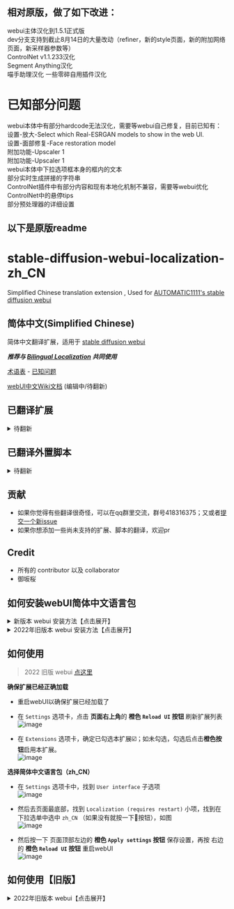 ## 相对原版，做了如下改进：
webui主体汉化到1.5.1正式版  
dev分支支持到截止8月14日的大量改动（refiner，新的style页面，新的附加网络页面，新采样器参数等）  
ControlNet v1.1.233汉化  
Segment Anything汉化  
喵手助理汉化
一些零碎自用插件汉化  

# 已知部分问题
webui本体中有部分hardcode无法汉化，需要等webui自己修复，目前已知有：  
    设置-放大-Select which Real-ESRGAN models to show in the web UI.    
    设置-面部修复-Face restoration model   
    附加功能-Upscaler 1  
    附加功能-Upscaler 1  
webui本体中下拉选项框本身的框内的文本   
部分实时生成拼接的字符串  
ControlNet插件中有部分内容和现有本地化机制不兼容，需要等webui优化  
    ControlNet中的悬停tips    
    部分预处理器的详细设置   
    

## 以下是原版readme
# stable-diffusion-webui-localization-zh_CN
Simplified Chinese translation extension , Used for [AUTOMATIC1111's stable diffusion webui](https://github.com/AUTOMATIC1111/stable-diffusion-webui)

## 简体中文(Simplified Chinese)
简体中文翻译扩展，适用于 [stable diffusion webui](https://github.com/AUTOMATIC1111/stable-diffusion-webui)

***推荐与 [Bilingual Localization](https://github.com/journey-ad/sd-webui-bilingual-localization) 共同使用***

[术语表](Terminology.md) - [已知问题](Known-Bug.md)

[webUI中文Wiki文档](https://github.com/dtlnor/stable-diffusion-webui-localization-zh_CN/wiki) (编辑中/待翻新)

## 已翻译扩展
<details>
  <summary>待翻新</summary>

  - [x] [美术风格梯度](https://github.com/AUTOMATIC1111/stable-diffusion-webui-aesthetic-gradients)  
  - [x] [通配符](https://github.com/AUTOMATIC1111/stable-diffusion-webui-wildcards)  
  - [x] [动态提示词](https://github.com/adieyal/sd-dynamic-prompts)  
  - [x] [dreambooth 插件](https://github.com/d8ahazard/sd_dreambooth_extension)  
  - [x] [智能预处理](https://github.com/d8ahazard/sd_smartprocess)  
  - [x] [图库浏览器](https://github.com/yfszzx/stable-diffusion-webui-images-browser)  
  - [x] [生成过程动画](https://github.com/vladmandic/sd-extension-steps-animation)  
  - [ ] [灵感](https://github.com/yfszzx/stable-diffusion-webui-inspiration)  
  - [ ] [Deforum](https://github.com/deforum-art/deforum-for-automatic1111-webui)  
  - [ ] [艺术家图库](https://github.com/camenduru/stable-diffusion-webui-artists-to-study)  
  - [ ] [美术风格评分](https://github.com/tsngo/stable-diffusion-webui-aesthetic-image-scorer)  
  - [ ] [数据集标签编辑器](https://github.com/toshiaki1729/stable-diffusion-webui-dataset-tag-editor)  
  - [ ] [画图工具插件](https://github.com/Interpause/auto-sd-paint-ext)  
  - [x] [训练图挑选器](https://github.com/Maurdekye/training-picker)  
  - [x] [非文本（代码化）提示词](https://github.com/ThereforeGames/unprompted)  
  - [ ] [风格加码](https://github.com/some9000/StylePile)  
  - [ ] [Booru 标签(tag)自动补全](https://github.com/DominikDoom/a1111-sd-webui-tagcomplete)  
  - [x] [Tag自动补全](https://github.com/DominikDoom/a1111-sd-webui-tagcomplete)  
  - [x] [novelai 转 webui 括号](https://github.com/animerl/novelai-2-local-prompt)  
  - [x] [词元分析器(tokenizer)](https://github.com/AUTOMATIC1111/stable-diffusion-webui-tokenizer)  
  - [x] [镜像潜空间图像](https://github.com/dfaker/SD-latent-mirroring)  
  - [x] [embedding 编辑器](https://github.com/CodeExplode/stable-diffusion-webui-embedding-editor)  
  - [x] [种子变迁](https://github.com/yownas/seed_travel)  
  - [x] [关注转移](https://github.com/yownas/shift-attention)  
  - [x] [检测细致化](https://github.com/dustysys/ddetailer.git)  
  - [x] [提示词变迁](https://github.com/Kahsolt/stable-diffusion-webui-prompt-travel)  
  - [x] [高分辨率修复原图调节强度](	https://github.com/dtlnor/stable-diffusion-webui-conditioning-highres-fix.git)  
  - [x] [随机化](https://github.com/stysmmaker/stable-diffusion-webui-randomize.git)  
  - [x] [自动 TLS-HTTPS](https://github.com/papuSpartan/stable-diffusion-webui-auto-tls-https.git)  
  - [x] [梦作家](https://github.com/7eu7d7/DreamArtist-sd-webui-extension.git)  
  - [ ] [Waifu Diffusion 1.4 标签器](https://github.com/toriato/stable-diffusion-webui-wd14-tagger.git)  
  - [ ] [booru转提示词](https://github.com/Malisius/booru2prompt)  
  - [ ] [合并面板](https://github.com/bbc-mc/sdweb-merge-board)  
  - [ ] [多主体渲染器](https://github.com/Extraltodeus/multi-subject-render)  
  - [ ] [深度图转蒙版](https://github.com/Extraltodeus/depthmap2mask)  
  - [ ] [Cross-Attention 可视化](https://github.com/benkyoujouzu/stable-diffusion-webui-visualize-cross-attention-extension)  
</details>

## 已翻译外置脚本

<details>
  <summary>待翻新</summary>
  
  - [x] [embedding 转 png](https://github.com/dfaker/embedding-to-png-script)  
</details>

## 贡献
- 如果你觉得有些翻译很奇怪，可以在qq群里交流，群号418316375；又或者[提交一个新issue](https://github.com/dtlnor/stable-diffusion-webui-localization-zh_CN/issues/new/choose)
- 如果你想添加一些尚未支持的扩展、脚本的翻译，欢迎pr

## Credit
- 所有的 contributor 以及 collaborator
- 御坂桜

## 如何安装webUI简体中文语言包

<details>
  <summary>新版本 webui 安装方法【点击展开】</summary>

  ### 1. 通过官方扩展列表安装
  此扩展可以在 **Extension** 选项卡里面通过加载官方插件列表直接安装
  - 点击 `Extension` 选项卡，点击 `Avaliable` 子选项卡
  - **取消勾选** `localization`，再把其他勾上，然后点击 **橙色按钮**，如下图
  ![image](https://user-images.githubusercontent.com/21131439/220507253-65b91219-05ac-4932-a129-0fcd1e55ffaa.png)

  - 在 `zh_CN Localization` 这一项的右边点击 `install`
  ![image](https://user-images.githubusercontent.com/21131439/220507520-77eab48a-272b-4a06-a38a-ca721181092f.png)
  - 安装完成，跳转到 [如何使用](#如何使用)

  ### 2. 或者，通过网址安装
  - 点击 `Extension` 选项卡，点击 `Install from URL` 子选项卡
  - 复制本 git 仓库网址：
  ```
  https://github.com/dtlnor/stable-diffusion-webui-localization-zh_CN
  ```
  - 粘贴进 URL 栏，点击 `Install`，如图
  ![image](https://user-images.githubusercontent.com/60730393/202898107-e207d645-e446-456c-8a5b-6dd400eba480.png)  
  - 安装完成，跳转到 [如何使用](#如何使用)

  ### 3. 又或者，直接下载然后放在对应路径
  - [下载本 git 仓库](https://codeload.github.com/dtlnor/stable-diffusion-webui-localization-zh_CN/zip/refs/heads/main)为 zip 档案
  ![image](https://user-images.githubusercontent.com/60730393/202898203-8f4265ff-efc1-4cb4-887a-86af291c000e.png)  

  - 解压，并把文件夹放置在 webui 根目录下的 `extensions` 文件夹中，放好之后应该会如下图
  ![image](https://user-images.githubusercontent.com/60730393/202898631-e4f6b3e2-b1d2-4258-b003-3142597fff3b.png)  
  - 安装完成，跳转到 [如何使用](#如何使用)

</details>

<details>
  <summary>2022年旧版本 webui 安装方法【点击展开】</summary>

  ### 1. 通过官方扩展列表安装【旧版】
  此扩展可以在 **extension** 选项卡里面通过加载官方插件列表直接安装
  - 点击 `extension` 选项卡，点击 `Avaliable` 子选项卡
  - **取消勾选** `localization`，然后点击 **橙色按钮**，如下图
  ![image](https://user-images.githubusercontent.com/60730393/202897956-484e2aaa-89db-4612-8e69-8d76458e23d0.png)  

  - 在 `zh_CN Localization` 这一项的右边点击 `install`
  ![image](https://user-images.githubusercontent.com/60730393/202897890-cd502e8d-dee0-48f8-835a-c3446cfb526c.png)
  - 安装完成，跳转到 [如何使用](#如何使用)

  ### 2. 或者，通过网址安装【旧版】
  - 点击 `extension` 选项卡，点击 `Install from URL` 子选项卡
  - 复制本 git 仓库网址：
  ```
  https://github.com/dtlnor/stable-diffusion-webui-localization-zh_CN
  ```
  - 粘贴进 URL 栏，点击 `Install`，如图
  ![image](https://user-images.githubusercontent.com/60730393/202898107-e207d645-e446-456c-8a5b-6dd400eba480.png)  
  - 安装完成，跳转到 [如何使用](#如何使用)

  ### 3. 又或者，直接下载然后放在对应路径【旧版】
  - [下载本 git 仓库](https://codeload.github.com/dtlnor/stable-diffusion-webui-localization-zh_CN/zip/refs/heads/main)为 zip 档案
  ![image](https://user-images.githubusercontent.com/60730393/202898203-8f4265ff-efc1-4cb4-887a-86af291c000e.png)  

  - 解压，并把文件夹放置在 webui 根目录下的 `extensions` 文件夹中，放好之后应该会如下图
  ![image](https://user-images.githubusercontent.com/60730393/202898631-e4f6b3e2-b1d2-4258-b003-3142597fff3b.png)  
  - 安装完成，跳转到 [如何使用](#如何使用)

</details>

## 如何使用

  > 2022 旧版 webui [点这里](#如何使用旧版)
  
  **确保扩展已经正确加载**  
  
  - 重启webUI以确保扩展已经加载了  
  
  - 在 `Settings` 选项卡，点击 **页面右上角**的 **橙色 `Reload UI` 按钮** 刷新扩展列表  
    ![image](https://user-images.githubusercontent.com/21131439/220509147-89b29802-2f9f-4db2-a21d-2dc99afa2d96.png)  

  - 在 `Extensions` 选项卡，确定已勾选本扩展☑️；如未勾选，勾选后点击**橙色按钮**启用本扩展。  
    ![image](https://user-images.githubusercontent.com/21131439/220509469-5c2af595-aece-4405-88f4-eb0638f8f22a.png)  

  **选择简体中文语言包（zh_CN）**  
  
  - 在 `Settings` 选项卡中，找到 `User interface` 子选项  
    ![image](https://user-images.githubusercontent.com/21131439/220509760-b8680fcd-9673-47e3-ba47-2ae0baf41d51.png)  
  
  - 然后去页面最底部，找到 `Localization (requires restart)` 小项，找到在下拉选单中选中 `zh_CN` （如果没有就按一下🔄按钮），如图  
  ![image](https://user-images.githubusercontent.com/21131439/220510690-4445c0bc-b70b-4943-b69c-270faa7cffc1.png)  

  - 然后按一下 页面顶部左边的 **橙色 `Apply settings` 按钮** 保存设置，再按 右边的 **橙色 `Reload UI` 按钮** 重启webUI  
  ![image](https://user-images.githubusercontent.com/21131439/220510486-90a1cf87-345b-48a7-8286-26dc02c0634e.png)  

</details>

## 如何使用【旧版】

<details>
  <summary> 2022年旧版本 webui【点击展开】</summary>


  **重启webUI以启用扩展**
  - 在 `Settings` 选项卡，点击 **页面底部**的 **橙色按钮** 刷新扩展列表
  - 在 `Extensions` 选项卡，确定已勾选本扩展☑️；如未勾选，勾选后点击**橙色按钮**启用本扩展。  

  **选择简体中文语言包（zh_CN）**  
  - 在 `Settings` 选项卡中，找到 `Localization (requires restart)` 小项，然后在下拉选单中选中 `zh_CN` （如果没有就按一下🔄按钮），如图  
  ![image](https://user-images.githubusercontent.com/60730393/202900620-263cbdd3-0559-4b08-acd6-29570add8a3f.png)  

  - 然后按一下 页面顶部的  **橙色按钮** 保存设置，再按 页面底部的 **橙色按钮** 重启webUI  
  ![image](https://user-images.githubusercontent.com/60730393/202901412-26765c04-e69c-4beb-a56b-9e310ed273ca.png)  
  ![image](https://user-images.githubusercontent.com/60730393/202901401-de7d34e9-67c6-4f39-8f5f-b0c0c7a58b54.png)

</details>
